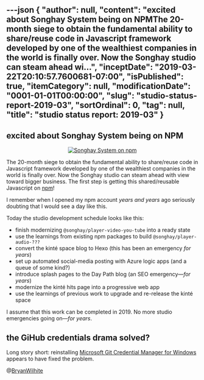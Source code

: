 ---json
{
  "author": null,
  "content": "excited about Songhay System being on NPMThe 20-month siege to obtain the fundamental ability to share/reuse code in Javascript framework developed by one of the wealthiest companies in the world is finally over. Now the Songhay studio can steam ahead wi...",
  "inceptDate": "2019-03-22T20:10:57.7600681-07:00",
  "isPublished": true,
  "itemCategory": null,
  "modificationDate": "0001-01-01T00:00:00",
  "slug": "studio-status-report-2019-03",
  "sortOrdinal": 0,
  "tag": null,
  "title": "studio status report: 2019-03"
}
---

## excited about Songhay System being on NPM

<div style="text-align:center">

[<img alt="Songhay System on npm" src="https://farm8.staticflickr.com/7821/33569352448_26e910c124_c.jpg">](https://www.flickr.com/photos/wilhite/33569352448/in/dateposted-public/)
</div>

The 20-month siege to obtain the fundamental ability to share/reuse code in Javascript framework developed by one of the wealthiest companies in the world is finally over. Now the Songhay studio can steam ahead with view toward bigger business. The first step is getting this shared/reusable Javascript on [npm](https://www.npmjs.com/~rasx)!

I remember when I opened my npm account *years and years* ago seriously doubting that I would see a day like this.

Today the studio development schedule looks like this:

*   finish modernizing `@songhay/player-video-you-tube` into a ready state
*   use the learnings from existing npm packages to build `@songhay/player-audio-???`
*   convert the kinté space blog to Hexo (this has been an emergency *for years*)
*   set up automated social-media posting with Azure logic apps (and a queue of some kind?)
*   introduce splash pages to the Day Path blog (an SEO emergency—*for years*)
*   modernize the kinté hits page into a progressive web app
*   use the learnings of previous work to upgrade and re-release the kinté space

I assume that this work can be completed in 2019. No more studio emergencies going on—*for years*.

## the GiHub credentials drama solved?

Long story short: reinstalling [Microsoft Git Credential Manager for Windows](https://github.com/Microsoft/Git-Credential-Manager-for-Windows/releases/latest) appears to have fixed the problem.

@[BryanWilhite](https://twitter.com/bryanwilhite)
